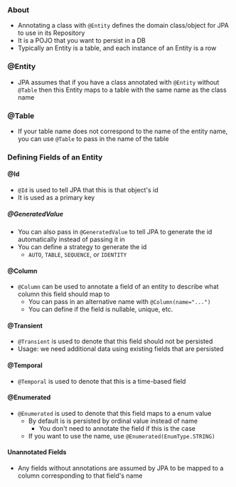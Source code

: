 ### About
* Annotating a class with `@Entity` defines the domain class/object for JPA to use in its Repository
* It is a POJO that you want to persist in a DB
* Typically an Entity is a table, and each instance of an Entity is a row
### @Entity
* JPA assumes that if you have a class annotated with `@Entity` without `@Table` then this Entity maps to a table with the same name as the class name
### @Table
* If your table name does not correspond to the name of the entity name, you can use `@Table` to pass in the name of the table
### Defining Fields of an Entity
#### @Id
* `@Id` is used to tell JPA that this is that object's id
* It is used as a primary key
##### @GeneratedValue
* You can also pass in `@GeneratedValue` to tell JPA to generate the id automatically instead of passing it in
* You can define a strategy to generate the id
	* `AUTO`, `TABLE`, `SEQUENCE`, or `IDENTITY`
#### @Column
* `@Column` can be used to annotate a field of an entity to describe what column this field should map to
	* You can pass in an alternative name with `@Column(name="...")`
	* You can define if the field is nullable, unique, etc.
#### @Transient
* `@Transient` is used to denote that this field should not be persisted
* Usage: we need additional data using existing fields that are persisted
#### @Temporal
* `@Temporal` is used to denote that this is a time-based field
#### @Enumerated
* `@Enumerated` is used to denote that this field maps to a enum value
	* By default is is persisted by ordinal value instead of name
		* You don't need to annotate the field if this is the case
	* If you want to use the name, use `@Enumerated(EnumType.STRING)`
#### Unannotated Fields
*  Any fields without annotations are assumed by JPA to be mapped to a column corresponding to that field's name
